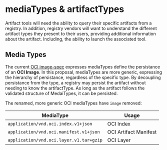 # mediaTypes & artifactTypes

Artifact tools will need the ability to query their specific artifacts from a registry. In addition, registry vendors will want to understand the different artifact types they present to their users, providing additional information about the artifact. Including, the ability to launch the associated tool.


## Media Types

The current [OCI image-spec](https://github.com/opencontainers/image-spec/) expresses mediaTypes define the persistance of an **OCI Image**. In this proposal, mediaTypes are more generic, expressing the hierarchy of persistance, regardless of the specific type. By decoupling persistance from the type, a registry may persist the artifact without needing to know the artifactType. As long as the artifact follows the validated structure of MedaiTypes, it can be persisted. 

The renamed, more generic OCI mediaTypes have `image` removed:

| MediaType | Usage |
|-|-|
|`application/vnd.oci.index.v1+json` | OCI Index |
|`application/vnd.oci.manifest.v1+json` | OCI Artifact Manifest |
|`application/vnd.oci.layer.v1.tar+gzip` | OCI Layer |

